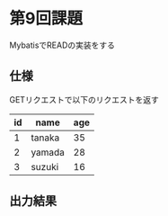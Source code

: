 # 第9回課題  
MybatisでREADの実装をする  
## 仕様  
GETリクエストで以下のリクエストを返す  

| id |      name     | age|  
|----|---------------|----|  
| 1  | tanaka        | 35 |  
| 2  | yamada        | 28 |  
| 3  | suzuki        | 16 |  
## 出力結果  

